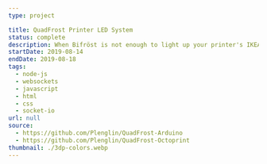 ```yaml
---
type: project

title: QuadFrost Printer LED System
status: complete
description: When Bifröst is not enough to light up your printer's IKEA enclosure (yes I know I'm corrupting Latin and Old Norse here)
startDate: 2019-08-14
endDate: 2019-08-18
tags:
  - node-js
  - websockets
  - javascript
  - html
  - css
  - socket-io
url: null
source:
  - https://github.com/Plenglin/QuadFrost-Arduino
  - https://github.com/Plenglin/QuadFrost-Octoprint
thumbnail: ./3dp-colors.webp
---
```

